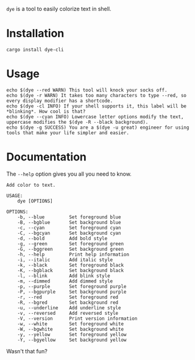 `dye` is a tool to easily colorize text in shell.

# Installation

    cargo install dye-cli

# Usage

    echo $(dye --red WARN) This tool will knock your socks off.
    echo $(dye -r WARN) It takes too many characters to type --red, so every display modifier has a shortcode.
    echo $(dye -cl INFO) If your shell supports it, this label will be *blinking*. How cool is that?
    echo $(dye --cyan INFO) Lowercase letter options modify the text, uppercase modifies the $(dye -R --black background).
    echo $(dye -g SUCCESS) You are a $(dye -u great) engineer for using tools that make your life simpler and easier.
    
# Documentation

The `--help` option gives you all you need to know.

    Add color to text.

    USAGE:
        dye [OPTIONS]

    OPTIONS:
        -b, --blue         Set foreground blue
        -B, --bgblue       Set background blue
        -c, --cyan         Set foreground cyan
        -C, --bgcyan       Set background cyan
        -d, --bold         Add bold style
        -g, --green        Set foreground green
        -G, --bggreen      Set background green
        -h, --help         Print help information
        -i, --italic       Add italic style
        -k, --black        Set foreground black
        -K, --bgblack      Set background black
        -l, --blink        Add blink style
        -m, --dimmed       Add dimmed style
        -p, --purple       Set foreground purple
        -P, --bgpurple     Set background purple
        -r, --red          Set foreground red
        -R, --bgred        Set background red
        -u, --underline    Add underline style
        -v, --reversed     Add reversed style
        -V, --version      Print version information
        -w, --white        Set foreground white
        -W, --bgwhite      Set background white
        -y, --yellow       Set foreground yellow
        -Y, --bgyellow     Set background yellow

Wasn't that fun?
